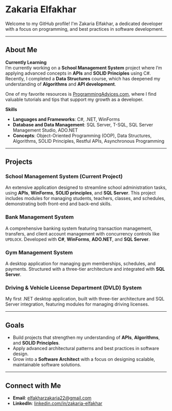 # Zakaria Elfakhar

Welcome to my GitHub profile! I'm Zakaria Elfakhar, a dedicated developer with a focus on programming, and best practices in software development.

---

## About Me

**Currently Learning**  
I’m currently working on a **School Management System** project where I’m applying advanced concepts in **APIs** and **SOLID Principles** using C#. Recently, I completed a **Data Structures** course, which has deepened my understanding of **Algorithms** and **API development**.

One of my favorite resources is [ProgrammingAdvices.com](https://programmingadvices.com), where I find valuable tutorials and tips that support my growth as a developer.

**Skills**  
- **Languages and Frameworks**: C#, .NET, WinForms
- **Database and Data Management**: SQL Server, T-SQL, SQL Server Management Studio, ADO.NET
- **Concepts**: Object-Oriented Programming (OOP), Data Structures, Algorithms, SOLID Principles, Restful APIs, Asynchronous Programming

---

## Projects

### School Management System (Current Project)
An extensive application designed to streamline school administration tasks, using **APIs**, **WinForms**, **SOLID principles**, and **SQL Server**. This project includes modules for managing students, teachers, classes, and schedules, demonstrating both front-end and back-end skills.

### Bank Management System
A comprehensive banking system featuring transaction management, transfers, and client account management with concurrency controls like `UPDLOCK`. Developed with **C#**, **WinForms**, **ADO.NET**, and **SQL Server**.

### Gym Management System
A desktop application for managing gym memberships, schedules, and payments. Structured with a three-tier architecture and integrated with **SQL Server**.

### Driving & Vehicle License Department (DVLD) System
My first .NET desktop application, built with three-tier architecture and SQL Server integration, featuring modules for managing driving licenses.

---

## Goals

- Build projects that strengthen my understanding of **APIs**, **Algorithms**, and **SOLID Principles**.
- Apply advanced architectural patterns and best practices in software design.
- Grow into a **Software Architect** with a focus on designing scalable, maintainable software solutions.

---

## Connect with Me

- **Email**: [elfakharzakaria22@gmail.com](mailto:elfakharzakaria22@gmail.com)
- **LinkedIn**: [linkedin.com/in/zakaria-elfakhar](https://linkedin.com/in/zakaria-elfakhar)
